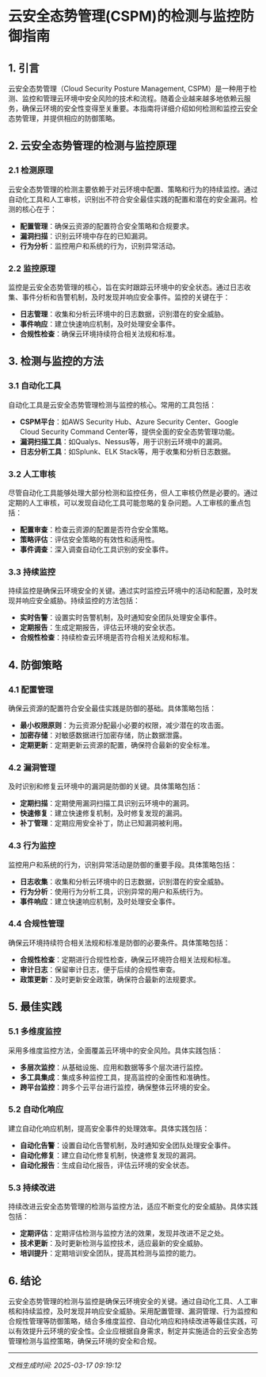 # 云安全态势管理(CSPM)的检测与监控防御指南

## 1. 引言

云安全态势管理（Cloud Security Posture Management, CSPM）是一种用于检测、监控和管理云环境中安全风险的技术和流程。随着企业越来越多地依赖云服务，确保云环境的安全性变得至关重要。本指南将详细介绍如何检测和监控云安全态势管理，并提供相应的防御策略。

## 2. 云安全态势管理的检测与监控原理

### 2.1 检测原理

云安全态势管理的检测主要依赖于对云环境中配置、策略和行为的持续监控。通过自动化工具和人工审核，识别出不符合安全最佳实践的配置和潜在的安全漏洞。检测的核心在于：

- **配置管理**：确保云资源的配置符合安全策略和合规要求。
- **漏洞扫描**：识别云环境中存在的已知漏洞。
- **行为分析**：监控用户和系统的行为，识别异常活动。

### 2.2 监控原理

监控是云安全态势管理的核心，旨在实时跟踪云环境中的安全状态。通过日志收集、事件分析和告警机制，及时发现并响应安全事件。监控的关键在于：

- **日志管理**：收集和分析云环境中的日志数据，识别潜在的安全威胁。
- **事件响应**：建立快速响应机制，及时处理安全事件。
- **合规性检查**：确保云环境持续符合相关法规和标准。

## 3. 检测与监控的方法

### 3.1 自动化工具

自动化工具是云安全态势管理检测与监控的核心。常用的工具包括：

- **CSPM平台**：如AWS Security Hub、Azure Security Center、Google Cloud Security Command Center等，提供全面的安全态势管理功能。
- **漏洞扫描工具**：如Qualys、Nessus等，用于识别云环境中的漏洞。
- **日志分析工具**：如Splunk、ELK Stack等，用于收集和分析日志数据。

### 3.2 人工审核

尽管自动化工具能够处理大部分检测和监控任务，但人工审核仍然是必要的。通过定期的人工审核，可以发现自动化工具可能忽略的复杂问题。人工审核的重点包括：

- **配置审查**：检查云资源的配置是否符合安全策略。
- **策略评估**：评估安全策略的有效性和适用性。
- **事件调查**：深入调查自动化工具识别的安全事件。

### 3.3 持续监控

持续监控是确保云环境安全的关键。通过实时监控云环境中的活动和配置，及时发现并响应安全威胁。持续监控的方法包括：

- **实时告警**：设置实时告警机制，及时通知安全团队处理安全事件。
- **定期报告**：生成定期报告，评估云环境的安全状态。
- **合规性检查**：持续检查云环境是否符合相关法规和标准。

## 4. 防御策略

### 4.1 配置管理

确保云资源的配置符合安全最佳实践是防御的基础。具体策略包括：

- **最小权限原则**：为云资源分配最小必要的权限，减少潜在的攻击面。
- **加密存储**：对敏感数据进行加密存储，防止数据泄露。
- **定期更新**：定期更新云资源的配置，确保符合最新的安全标准。

### 4.2 漏洞管理

及时识别和修复云环境中的漏洞是防御的关键。具体策略包括：

- **定期扫描**：定期使用漏洞扫描工具识别云环境中的漏洞。
- **快速修复**：建立快速修复机制，及时修复发现的漏洞。
- **补丁管理**：定期应用安全补丁，防止已知漏洞被利用。

### 4.3 行为监控

监控用户和系统的行为，识别异常活动是防御的重要手段。具体策略包括：

- **日志收集**：收集和分析云环境中的日志数据，识别潜在的安全威胁。
- **行为分析**：使用行为分析工具，识别异常的用户和系统行为。
- **事件响应**：建立快速响应机制，及时处理安全事件。

### 4.4 合规性管理

确保云环境持续符合相关法规和标准是防御的必要条件。具体策略包括：

- **合规性检查**：定期进行合规性检查，确保云环境符合相关法规和标准。
- **审计日志**：保留审计日志，便于后续的合规性审查。
- **政策更新**：及时更新安全政策，确保符合最新的法规要求。

## 5. 最佳实践

### 5.1 多维度监控

采用多维度监控方法，全面覆盖云环境中的安全风险。具体实践包括：

- **多层次监控**：从基础设施、应用和数据等多个层次进行监控。
- **多工具集成**：集成多种监控工具，提高监控的全面性和准确性。
- **跨平台监控**：跨多个云平台进行监控，确保整体云环境的安全。

### 5.2 自动化响应

建立自动化响应机制，提高安全事件的处理效率。具体实践包括：

- **自动化告警**：设置自动化告警机制，及时通知安全团队处理安全事件。
- **自动化修复**：建立自动化修复机制，快速修复发现的漏洞。
- **自动化报告**：生成自动化报告，评估云环境的安全状态。

### 5.3 持续改进

持续改进云安全态势管理的检测与监控方法，适应不断变化的安全威胁。具体实践包括：

- **定期评估**：定期评估检测与监控方法的效果，发现并改进不足之处。
- **技术更新**：及时更新检测与监控技术，适应最新的安全威胁。
- **培训提升**：定期培训安全团队，提高其检测与监控的能力。

## 6. 结论

云安全态势管理的检测与监控是确保云环境安全的关键。通过自动化工具、人工审核和持续监控，及时发现并响应安全威胁。采用配置管理、漏洞管理、行为监控和合规性管理等防御策略，结合多维度监控、自动化响应和持续改进等最佳实践，可以有效提升云环境的安全性。企业应根据自身需求，制定并实施适合的云安全态势管理检测与监控策略，确保云环境的安全和合规。

---

*文档生成时间: 2025-03-17 09:19:12*
